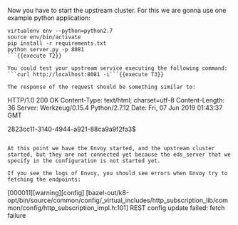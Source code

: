 Now you have to start the upstream cluster. For this we are gonna use one example python application:

```
virtualenv env --python=python2.7
source env/bin/activate
pip install -r requirements.txt
python server.py -p 8081
```{{execute T2}}

You could test your upstream service executing the following command:
```curl http://localhost:8081 -i```{{execute T3}}

The response of the request should be something similar to:

```
HTTP/1.0 200 OK
Content-Type: text/html; charset=utf-8
Content-Length: 36
Server: Werkzeug/0.15.4 Python/2.7.12
Date: Fri, 07 Jun 2019 01:43:37 GMT

2823cc11-3140-4944-a921-88ca9a9f2fa3$
```

At this point we have the Envoy started, and the upstream cluster started, but they are not connected yet because the eds_server that we
specify in the configuration is not started yet.

If you see the logs of Envoy, you should see errors when Envoy try to fetching the endpoints:

```
[000011][warning][config] [bazel-out/k8-opt/bin/source/common/config/_virtual_includes/http_subscription_lib/common/config/http_subscription_impl.h:101] REST config update failed: fetch failure
```